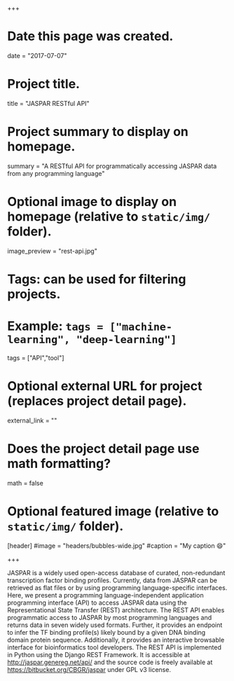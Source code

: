 +++
# Date this page was created.
date = "2017-07-07"

# Project title.
title = "JASPAR RESTful API"

# Project summary to display on homepage.
summary = "A RESTful API for programmatically accessing JASPAR data from any programming language"

# Optional image to display on homepage (relative to `static/img/` folder).
image_preview = "rest-api.jpg"

# Tags: can be used for filtering projects.
# Example: `tags = ["machine-learning", "deep-learning"]`
tags = ["API","tool"]

# Optional external URL for project (replaces project detail page).
external_link = ""

# Does the project detail page use math formatting?
math = false

# Optional featured image (relative to `static/img/` folder).
[header]
#image = "headers/bubbles-wide.jpg"
#caption = "My caption :smile:"

+++

JASPAR is a widely used open-access database of curated, non-redundant transcription factor binding profiles. Currently, data from JASPAR can be retrieved as flat files or by using programming language-specific interfaces. Here, we present a programming language-independent application programming interface (API) to access JASPAR data using the Representational State Transfer (REST) architecture. The REST API enables programmatic access to JASPAR by most programming languages and returns data in seven widely used formats. Further, it provides an endpoint to infer the TF binding profile(s) likely bound by a given DNA binding domain protein sequence. Additionally, it provides an interactive browsable interface for bioinformatics tool developers. The REST API is implemented in Python using the Django REST Framework. It is accessible at http://jaspar.genereg.net/api/ and the source code is freely available at https://bitbucket.org/CBGR/jaspar under GPL v3 license.